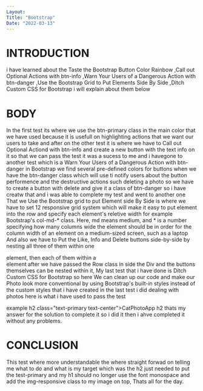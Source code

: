 ```yaml
---
Layout:
Title: "Bootstrap"
Date: "2022-03-13"
---
```


# INTRODUCTION
i have learned about the Taste the Bootstrap Button Color Rainbow ,Call out Optional Actions with btn-info ,Warn Your Users of a Dangerous Action with btn-danger ,Use the Bootstrap Grid to Put Elements Side By Side ,Ditch Custom CSS for Bootstrap i will explain about them below

# BODY

In the first test its where we use the btn-primary class in the main color that we have used because it is usefull on highlighting actions that we want our users to take and after on the other test it is where we have to Call out Optional Actiond with btn-info and create a new button with the text info on it so that we can pass the test it was a sucess to me and i havegone to another test which is a Warn Your Users of a Dangerous Action with btn-danger in Bootstrap we find several pre-defined colors for buttons when we have the btn-danger class which will use ti notify users about the button performence and the destructive actions such deleting a photo so we have to create a button with delete and give it a class of btn-danger so i have creatw that and i was able to complete my test and went to another one That we Use the Bootstrap grid to put Element side By Side is where we have to set 12 responsive grid system which will make it easy to put element into the row and specify each element's reletive width for example Bootstrap's col-md-* class. Here, md means medium, and * is a number specifying how many columns wide the element should be in order for  the column width of an element on a medium-sized screen, such as a laptop And also we have to Put the Like, Info and Delete buttons side-by-side by nesting all three of them within one <div class="row"> element, then each of them within a <div class="col-xs-4"> element after we have passed the Row class in side the Div and the buttons themselves can be nested within it, My last test that i have done is Ditch Custom CSS for Bootstrap so here We can clean up our code and make our Photo  look more conventional by using Bootstrap's built-in styles instead of the custom styles that i have created in the last test i did dealing with photos here is what i have used to pass the test 

example
h2 class="text-primary text-center">CatPhotoApp h2
thats my answer for the solution to complete it so i did it then i ahve completed it without any problems.

# CONCLUSION

This test where more understandable the where straight forwad on telling me what to do and what is my target which was the h2 just needed to put the test-primary and my h1 should no longer use the font monospace and add the img-responsive class to my image on top, Thats all for the day.